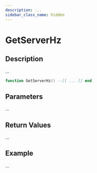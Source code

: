 ```yaml
---
description: ...
sidebar_class_name: hidden
---
```


# GetServerHz

## Description

...

```lua
function GetServerHz() --[[ ... ]] end
```

## Parameters

...

## Return Values

...

## Example

...

